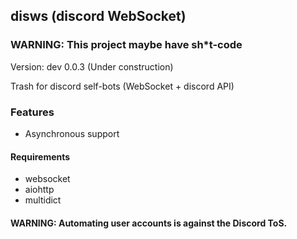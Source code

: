 ## disws (discord WebSocket)
### WARNING: This project maybe have sh*t-code

Version: dev 0.0.3 (Under construction)


Trash for discord self-bots (WebSocket + discord API)

### Features

- Asynchronous support

#### Requirements
- websocket
- aiohttp
- multidict

#### WARNING: Automating user accounts is against the Discord ToS.
